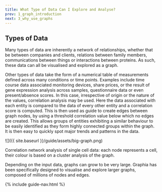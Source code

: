 ```yaml
---
title: What Type of Data Can I Explore and Analyse?
prev: 1_graph_introduction
next: 3_why_use_graphs
---
```


## Types of Data

Many types of data are inherently a network of relationships, whether that be between companies and clients, relations between family members, communications between things or interactions between proteins. As such, these data can all be visualised and explored as a graph.

Other types of data take the form of a numerical table of measurements defined across many conditions or time points. Examples include time course data associated monitoring devices, share prices, or the result of gene expression analysis across samples, questionnaire data or even present/absence scores. In this case, irrespective of origin or the nature of the values, correlation analysis may be used. Here the data associated with each entity is compared to the data of every other entity and a correlation score is computed. This is then used as guide to create edges between graph nodes, by using a threshold correlation value below which no edges are created. This allows groups of entities exhibiting a similar behaviour to be easily identified as they form highly connected groups within the graph. It is then easy to quickly spot major trends and patterns in the data.

![]({{ site.baseurl }}/guide/assets/big-graph.png)
<div class="caption">Correlation network analysis of single cell data: each node represents a cell, their colour is based on a cluster analysis of the graph.</div>

Depending on the input data, graphs can grow to be very large. Graphia has been specifically designed to visualise and explore larger graphs, composed of millions of nodes and edges.

{% include guide-nav.html %}
